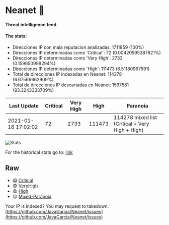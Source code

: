 # Neanet :hocho:
#### Threat intelligence feed
#### The stats:

- Direcciones IP con mala reputacion analizadas: 1711859 (100%)
- Direcciones IP determinadas como 'Critical':  72 (0.00420595387821%)
- Direcciones IP determinadas como 'Very High':  2733 (0.159650999294%)
- Direcciones IP determinadas como 'High':  111473 (6.51180967591)
- Total de direcciones IP indexadas en Neanet:  114278 (6.67566662909%)
- Total de direcciones IP descartadas en Neanet:  1597581 (93.3243333709%)

| Last Update | Critical | Very High | High | Paranoia |
| --- | --- | --- | --- | --- |
| 2021-01-16 17:02:02 | 72 | 2733 | 111473 | 114278 mixed list (Critical + Very High + High)|

![Stats](https://docs.google.com/spreadsheets/d/e/2PACX-1vSnaNMIXVabIpDJjufMlzH7poXnshF3mgd8Is1g9ytUEzVsP5my4Trn8f-xkoLLQ38xpL3HtmUexLo6/pubchart?oid=501124687&format=image)

For the historical stats go to: [link](/stats.csv)
## Raw
- :scream: [Critical](https://raw.githubusercontent.com/JavaGarcia/Neanet/master/blacklists/neanet_critical.txt)
- :fearful: [VeryHigh](https://raw.githubusercontent.com/JavaGarcia/Neanet/master/blacklists/neanet_veryHigh.txtt)
- :frowning: [High](https://raw.githubusercontent.com/JavaGarcia/Neanet/master/blacklists/neanet_high.txt)
- :dizzy_face: [Mixed-Paranoia](https://raw.githubusercontent.com/JavaGarcia/Neanet/master/blacklists/neanet_all.txt)


Your IP is indexed? You may request to takedown. [https://github.com/JavaGarcia/Neanet/issues](https://github.com/JavaGarcia/Neanet/issues)























































































































































































































































































































































































































































































































































































































































































































































































































































































































































































































































































































































































































































































































































































































































































































































































































































































































































































































































































































































































































































































































































































































































































































































































































































































































































































































































































































































































































































































































































































































































































































































































































































































































































































































































































































































































































































































